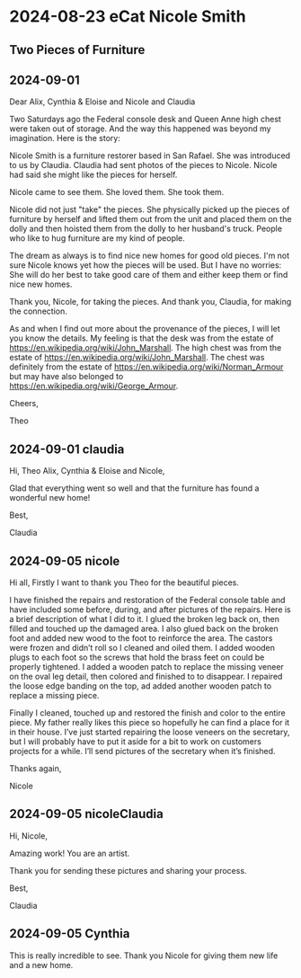 # 2024-08-23 eCat Nicole Smith

## Two Pieces of Furniture

## 2024-09-01

Dear Alix, Cynthia & Eloise and Nicole and Claudia

Two Saturdays ago the Federal console desk and Queen Anne high chest were taken out of storage. And the way this happened was beyond my imagination. Here is the story:

Nicole Smith is a furniture restorer based in San Rafael. She was introduced to us by Claudia. Claudia had sent photos of the pieces to Nicole. Nicole had said she might like the pieces for herself.

Nicole came to see them. She loved them. She took them.

Nicole did not just "take" the pieces. She physically picked up the pieces of furniture by herself and lifted them out from the unit and placed them on the dolly and then hoisted them from the dolly to her husband's truck. People who like to hug furniture are my kind of people.

The dream as always is to find nice new homes for good old pieces. I'm not sure Nicole knows yet how the pieces will be used. But I have no worries: She will do her best to take good care of them and either keep them or find nice new homes.

Thank you, Nicole, for taking the pieces. And thank you, Claudia, for making the connection.

As and when I find out more about the provenance of the pieces, I will let you know the details. My feeling is that the desk was from the estate of https://en.wikipedia.org/wiki/John_Marshall. The high chest was from the estate of https://en.wikipedia.org/wiki/John_Marshall. The chest was definitely from the estate of https://en.wikipedia.org/wiki/Norman_Armour but may have also belonged to https://en.wikipedia.org/wiki/George_Armour.

Cheers,

Theo

## 2024-09-01 claudia

Hi, Theo Alix, Cynthia & Eloise and Nicole,

Glad that everything went so well and that the furniture has found a wonderful new home!

Best,

Claudia

## 2024-09-05 nicole


Hi all,
Firstly I want to thank you Theo for the beautiful pieces.

I have finished the repairs and restoration of the Federal console table and  have included some before, during, and after pictures of the repairs. Here is a brief description of what I did to it.  I glued the broken leg back on, then filled and touched up the damaged area. I also glued back on the broken foot and added new wood to the foot to reinforce the area. The castors were frozen and didn’t roll so I cleaned and oiled them. I added wooden plugs to each foot so the screws that hold the brass feet on could be properly tightened. I added a wooden patch to replace the missing veneer on the oval leg detail, then colored and finished to to disappear. I repaired the loose edge banding on the top, ad added another wooden patch to replace a missing piece.

Finally I cleaned, touched up and restored the finish and color to the entire piece. My father really likes this piece so hopefully he can find a place for it in their house. I’ve just started repairing the loose veneers on the secretary, but I will probably have to put it aside for a bit to work on customers projects for a while. I’ll send pictures of the secretary when it’s finished.

Thanks again,

Nicole

## 2024-09-05 nicoleClaudia

Hi, Nicole,

Amazing work!  You are an artist.

Thank you for sending these pictures and sharing your process.

Best,

Claudia

## 2024-09-05 Cynthia

This is really incredible to see. Thank you Nicole for giving them new life and a new home.

